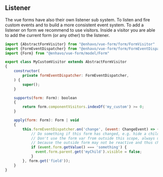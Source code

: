 ## Listener

The vue forms have also their own listener sub system. To listen and
fire custom events and to build a more consistent event system. To add a
listener on form we recommend to use visitors. Inside a visitor you are
able to add the current form (or any other) to the listener.

```js
import {AbstractFormVisitor} from "@enhavo/vue-form/form/FormVisitor"
import {FormEventDispatcher} from "@enhavo/vue-form/form/FormEventDispatcher"
import {Form} from "@enhavo/vue-form/model/Form"

export class MyCustomVisitor extends AbstractFormVisitor
{
    constructor(
        private formEventDispatcher: FormEventDispatcher,
    ) {
        super();
    }

    supports(form: Form): boolean
    {
        return form.componentVisitors.indexOf('my_custom') >= 0;
    }

    apply(form: Form): Form | void
    {
        this.formEventDispatcher.on('change', (event: ChangeEvent) => {
            // Do something if this form has changed, e.g. hide a child if value is changed.
            // Don't use the form var from outside this scope, always use the event and retrieve the form from it,
            // because the outside form may not be reactive and thus changes might have no effects!
            if (event.form.getValue() === 'something') {
              event.form.parent.get('myChild').visible = false;
            }
        }, form.get('field'));
    }
}
```
